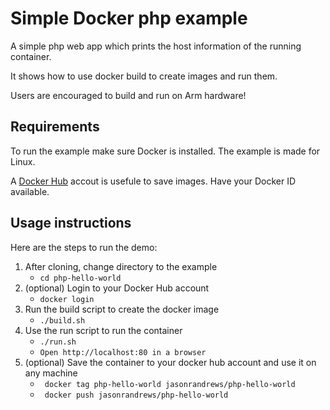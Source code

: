 # Simple Docker php example
A simple php web app which prints the host information of the running container.

It shows how to use docker build to create images and run them.

Users are encouraged to build and run on Arm hardware!

## Requirements
To run the example make sure Docker is installed. The example is made for Linux. 

A [Docker Hub](https://hub.docker.com/) accout is usefule to save images. Have your Docker ID available.

## Usage instructions
Here are the steps to run the demo:

  1. After cloning, change directory to the example
     - ```cd php-hello-world```
  2. (optional) Login to your Docker Hub account
     - ```docker login```
  3. Run the build script to create the docker image
     - ```./build.sh```
  4. Use the run script to run the container
     - ```./run.sh```
     - ```Open http://localhost:80 in a browser```
  5. (optional) Save the container to your docker hub account and use it on any machine
     - ``` docker tag php-hello-world jasonrandrews/php-hello-world```
     - ``` docker push jasonrandrews/php-hello-world```
  

